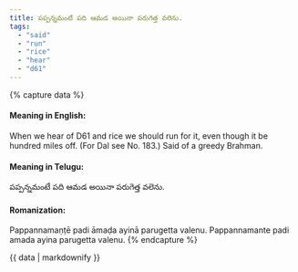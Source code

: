 ```yaml
---
title: పప్పన్నమంటే పది ఆమడ అయినా పరుగెత్త వలెను.
tags:
  - "said"
  - "run"
  - "rice"
  - "hear"
  - "d61"
---
```


{% capture data %}
#### Meaning in English:
When we hear of D61 and rice we should run for it, even though it be hundred miles off.
(For Dal see No. 183.)
Said of a greedy Brahman.

#### Meaning in Telugu:
పప్పన్నమంటే పది ఆమడ అయినా పరుగెత్త వలెను.

#### Romanization:
Pappannamaṇṭē padi āmaḍa ayinā parugetta valenu.
Pappannamante padi amada ayina parugetta valenu.
{% endcapture %}

{{ data | markdownify }}

